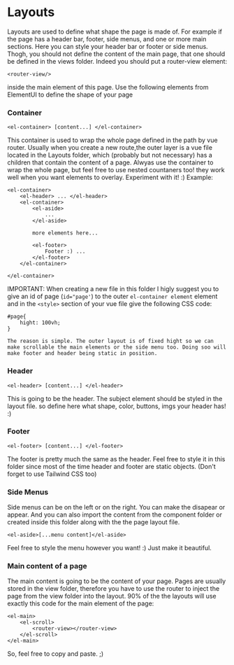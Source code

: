 # Layouts
Layouts are used to define what shape the page is made of. For example if the page has a header bar, footer, side menus, and one or more main sections. Here you can style your header bar or footer or side menus. Thogh, you should not define the content of the main page, that one should be defined in the views folder. Indeed you should put a router-view element:
```
<router-view/>
```
inside the main element of this page.
Use the following elements from ElementUI to define the shape of your page

### Container
```
<el-container> [content...] </el-container>
```
This container is used to wrap the whole page defined in the path by vue router. Usually when you create a new route,the outer layer is a vue file located in the Layouts folder, which (probably but not necessary) has a children that contain the content of a page. Alwyas use the container to wrap the whole page, but feel free to use nested countaners too! they work well when you want elements to overlay. Experiment with it! :)
Example:
```
<el-container> 
    <el-header> ... </el-header>
    <el-container>
        <el-aside>
            ...
        </el-aside>
        
        more elements here...

        <el-footer>
            Footer :) ...
        </el-footer>
    </el-container>

</el-container>

```
IMPORTANT:
    When creating a new file in this folder I higly suggest you to give an id of page (```id="page'```) to the outer ```el-container element``` element and in the ```<style>``` section of your vue file give the following CSS code:
```
#page{
    hight: 100vh;
}
```
    The reason is simple. The outer layout is of fixed hight so we can make scrollable the main elements or the side menu too. Doing soo will make footer and header being static in position. 
### Header
```
<el-header> [content...] </el-header>
```
This is going to be the header. The subject element should be styled in the layout file. so define here what shape, color, buttons, imgs your header has! :)


### Footer
```
<el-footer> [content...] </el-footer>
```
The footer is pretty much the same as the header. Feel free to style it in this folder since most of the time header and footer are static objects. (Don't forget to use Tailwind CSS too)

### Side Menus
Side menus can be on the left or on the right. You can make the disapear or appear. And you can also import the content from the component folder or created inside this folder along with the the page layout file.
```
<el-aside>[...menu content]</el-aside>
```
Feel free to style the menu however you want! :) Just make it beautiful.

### Main content of a page
The main content is going to be the content of your page. Pages are usually stored in the view folder, therefore you have to use the router to inject the page from the view folder into the layout.
90% of the the layouts will use exactly this code for the main element of the page:
```
<el-main>
    <el-scroll>
        <router-view></router-view>
    </el-scroll>
</el-main>
```
So, feel free to copy and paste. ;)


